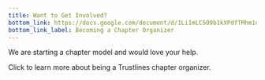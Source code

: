 ```yaml
---
title: Want to Get Involved?
bottom_link: https://docs.google.com/document/d/1Li1mLC5O9b1kXPdfTMhm1okIp9kB1nbFDilOOkNTRIg/edit
bottom_link_label: Becoming a Chapter Organizer
---
```


We are starting a chapter model and would love your help.

Click to learn more about being a Trustlines chapter organizer.
